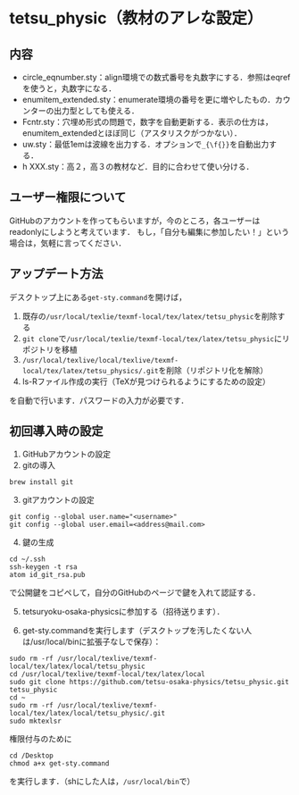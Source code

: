 # tetsu_physic（教材のアレな設定）
## 内容
* circle_eqnumber.sty：align環境での数式番号を丸数字にする．参照はeqrefを使うと，丸数字になる．
* enumitem_extended.sty：enumerate環境の番号を更に増やしたもの．カウンターの出力型としても使える．
* Fcntr.sty：穴埋め形式の問題で，数字を自動更新する．表示の仕方は，enumitem_extendedとほぼ同じ（アスタリスクがつかない）．
* uw.sty：最低1emは波線を出力する．オプションで`_{\f{}}`を自動出力する．
* h XXX.sty：高２，高３の教材など．目的に合わせて使い分ける．
## ユーザー権限について
GitHubのアカウントを作ってもらいますが，今のところ，各ユーザーはreadonlyにしようと考えています．
もし，「自分も編集に参加したい！」という場合は，気軽に言ってください．
## アップデート方法
デスクトップ上にある`get-sty.command`を開けば，
1. 既存の`/usr/local/texlie/texmf-local/tex/latex/tetsu_physic`を削除する
2. `git clone`で`/usr/local/texlie/texmf-local/tex/latex/tetsu_physic`にリポジトリを移植
3. `/usr/local/texlive/local/texlive/texmf-local/tex/latex/tetsu_physics/.git`を削除（リポジトリ化を解除）
4. ls-Rファイル作成の実行（TeXが見つけられるようにするための設定）

を自動で行います．パスワードの入力が必要です．
## 初回導入時の設定
1. GitHubアカウントの設定
2. gitの導入
```
brew install git
```
3. gitアカウントの設定
```
git config --global user.name="<username>"
git config --global user.email=<address@mail.com>
```
4. 鍵の生成
```
cd ~/.ssh
ssh-keygen -t rsa
atom id_git_rsa.pub
```
で公開鍵をコピペして，自分のGitHubのページで鍵を入れて認証する．

5. tetsuryoku-osaka-physicsに参加する（招待送ります）．

6. get-sty.commandを実行します（デスクトップを汚したくない人は/usr/local/binに拡張子なしで保存）：
```
sudo rm -rf /usr/local/texlive/texmf-local/tex/latex/local/tetsu_physic
cd /usr/local/texlive/texmf-local/tex/latex/local
sudo git clone https://github.com/tetsu-osaka-physics/tetsu_physic.git tetsu_physic
cd ~
sudo rm -rf /usr/local/texlive/texmf-local/tex/latex/local/tetsu_physic/.git
sudo mktexlsr
```
権限付与のために
```
cd /Desktop
chmod a+x get-sty.command
```
を実行します．（shにした人は，```/usr/local/bin```で）
